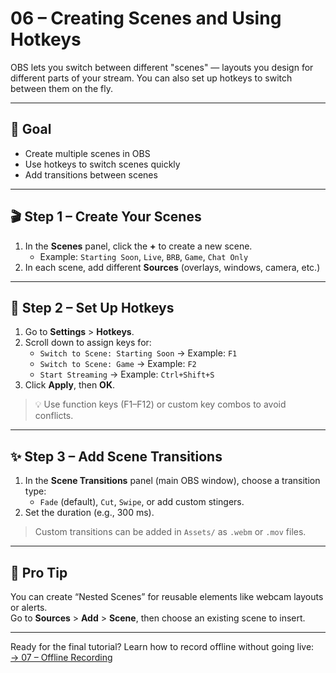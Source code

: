 # 06 – Creating Scenes and Using Hotkeys

OBS lets you switch between different "scenes" — layouts you design for different parts of your stream. You can also set up hotkeys to switch between them on the fly.

---

## 🎯 Goal

- Create multiple scenes in OBS
- Use hotkeys to switch scenes quickly
- Add transitions between scenes

---

## 🎬 Step 1 – Create Your Scenes

1. In the **Scenes** panel, click the **+** to create a new scene.
   - Example: `Starting Soon`, `Live`, `BRB`, `Game`, `Chat Only`
2. In each scene, add different **Sources** (overlays, windows, camera, etc.)

---

## 🎹 Step 2 – Set Up Hotkeys

1. Go to **Settings** > **Hotkeys**.
2. Scroll down to assign keys for:
   - `Switch to Scene: Starting Soon` → Example: `F1`
   - `Switch to Scene: Game` → Example: `F2`
   - `Start Streaming` → Example: `Ctrl+Shift+S`
3. Click **Apply**, then **OK**.

> 💡 Use function keys (F1–F12) or custom key combos to avoid conflicts.

---

## ✨ Step 3 – Add Scene Transitions

1. In the **Scene Transitions** panel (main OBS window), choose a transition type:
   - `Fade` (default), `Cut`, `Swipe`, or add custom stingers.
2. Set the duration (e.g., 300 ms).

> Custom transitions can be added in `Assets/` as `.webm` or `.mov` files.

---

## 🎉 Pro Tip

You can create “Nested Scenes” for reusable elements like webcam layouts or alerts.  
Go to **Sources** > **Add** > **Scene**, then choose an existing scene to insert.

---

Ready for the final tutorial? Learn how to record offline without going live:  
[→ 07 – Offline Recording](./07_offline-recording.md)